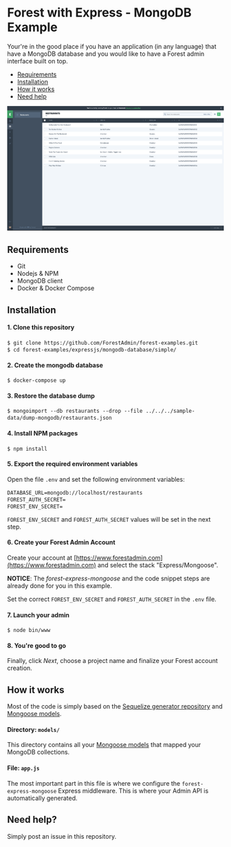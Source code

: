 # Forest with Express - MongoDB Example

Your're in the good place if you have an application (in any language) that have a MongoDB database and you would like to have a Forest admin interface built on top.

- [Requirements](#requirements)
- [Installation](#installation)
- [How it works](#how-it-works)
- [Need help](#need-help)

![Screenshot](screenshot.png?raw=true "Screenshot")

## Requirements
- Git
- Nodejs & NPM
- MongoDB client
- Docker & Docker Compose

## Installation

#### 1. Clone this repository
```
$ git clone https://github.com/ForestAdmin/forest-examples.git
$ cd forest-examples/expressjs/mongodb-database/simple/
```

#### 2. Create the mongodb database
```
$ docker-compose up
```

#### 3. Restore the database dump
```
$ mongoimport --db restaurants --drop --file ../../../sample-data/dump-mongodb/restaurants.json
```

#### 4. Install NPM packages

```
$ npm install
```

#### 5. Export the required environment variables
Open the file `.env` and set the following environment variables:

```
DATABASE_URL=mongodb://localhost/restaurants
FOREST_AUTH_SECRET=
FOREST_ENV_SECRET=
```

`FOREST_ENV_SECRET` and `FOREST_AUTH_SECRET` values will be set in the next step.

#### 6. Create your Forest Admin Account
Create your account at [https://www.forestadmin.com](https://www.forestadmin.com) and select the stack "Express/Mongoose".

**NOTICE**: The *forest-express-mongoose* and the code snippet steps are already done for you in this example.

Set the correct `FOREST_ENV_SECRET` and `FOREST_AUTH_SECRET` in the `.env` file.

#### 7. Launch your admin

```
$ node bin/www
```

#### 8. You're good to go

Finally, click *Next*, choose a project name and finalize your Forest account creation.

## How it works

Most of the code is simply based on the [Sequelize generator repository](https://github.com/expressjs/generator) and [Mongoose models](http://mongoosejs.com/).

#### Directory: `models/`

This directory contains all your [Mongoose models](http://mongoosejs.com) that mapped your MongoDB collections.

#### File: `app.js`

The most important part in this file is where we configure the `forest-express-mongoose` Express middleware. This is where your Admin API is automatically generated.

## Need help?

Simply post an issue in this repository.


